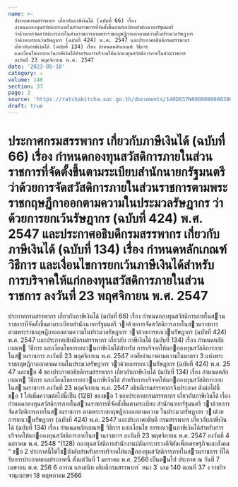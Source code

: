 ```yaml
---
name: >-
  ประกาศกรมสรรพากร เกี่ยวกับภาษีเงินได้ (ฉบับที่ 66) เรื่อง
  กำหนดกองทุนสวัสดิการภายในส่วนราชการที่จัดตั้งขึ้นตามระเบียบสำนักนายกรัฐมนตรี
  ว่าด้วยการจัดสวัสดิการภายในส่วนราชการตามพระราชกฤษฎีกาออกตามความในประมวลรัษฎากร
  ว่าด้วยการยกเว้นรัษฎากร (ฉบับที่ 424) พ.ศ. 2547 และประกาศอธิบดีกรมสรรพากร
  เกี่ยวกับภาษีเงินได้ (ฉบับที่ 134) เรื่อง กำหนดหลักเกณฑ์ วิธีการ
  และเงื่อนไขการยกเว้นภาษีเงินได้สำหรับการบริจาคให้แก่กองทุนสวัสดิการภายในส่วนราชการ
  ลงวันที่ 23 พฤศจิกายน พ.ศ. 2547
date: '2023-05-18'
category: ง
volume: 140
section: 37
page: 3
source: 'https://ratchakitcha.soc.go.th/documents/140D037N0000000000300.pdf'
draft: true
---
```


# ประกาศกรมสรรพากร เกี่ยวกับภาษีเงินได้ (ฉบับที่ 66) เรื่อง กำหนดกองทุนสวัสดิการภายในส่วนราชการที่จัดตั้งขึ้นตามระเบียบสำนักนายกรัฐมนตรี ว่าด้วยการจัดสวัสดิการภายในส่วนราชการตามพระราชกฤษฎีกาออกตามความในประมวลรัษฎากร ว่าด้วยการยกเว้นรัษฎากร (ฉบับที่ 424) พ.ศ. 2547 และประกาศอธิบดีกรมสรรพากร เกี่ยวกับภาษีเงินได้ (ฉบับที่ 134) เรื่อง กำหนดหลักเกณฑ์ วิธีการ และเงื่อนไขการยกเว้นภาษีเงินได้สำหรับการบริจาคให้แก่กองทุนสวัสดิการภายในส่วนราชการ ลงวันที่ 23 พฤศจิกายน พ.ศ. 2547

ประกาศกรมสรรพากร เกี่ยวกับภาษีเงินได้ (ฉบับที่ 66) เรื่อง กําหนดกองทุนสวัสดิการภายในสวนราชการที่จัดตั้งขึ้นตามระเบียบสํานักนายกรัฐมนตรี วาด้วยการจัดสวัสดิการภายในสวนราชการตามพระราชกฤษฎีกาออกตามความในประมวลรัษฎากร วาด้วยการยกเวนรัษฎากร (ฉบับที่ 424) พ.ศ. 2547 และประกาศอธิบดีกรมสรรพากร เกี่ยวกับ ภาษีเงินได้ (ฉบับที่ 134) เรื่อง กําหนดหลักเกณฑ วิธีการ และเงื่อนไขการยกเวนภาษีเงินได้สําหรับ การบริจาคให้แกกองทุนสวัสดิการภายในสวนราชการ ลงวันที่ 23 พฤศจิกายน พ.ศ. 2547 อาศัยอํานาจตามความในมาตรา 3 แห่งพระราชกฤษฎีกาออกตามความในประมวลรัษฎากร วาด้วยการยกเวนรัษฎากร (ฉบับที่ 424) พ.ศ. 25 47 และขอ 4 ของประกาศอธิบดีกรมสรรพากร เกี่ยวกับภาษีเงินได้ (ฉบับที่ 134) เรื่อง กําหนดหลักเกณฑ วิธีการ และเงื่อนไขการยกเวนภาษีเงินได้ สําหรับการบริจาคให้แกกองทุนสวัสดิการภายในสวนราชการ ลงวันที่ 23 พฤศจิกายน พ.ศ. 2547 อธิบดีกรมสรรพากรจึงประกาศ ดังต่อไปนี้ ขอ 1 ให้เพิ่มความต่อไปนี้เป็น (128) ของขอ 1 ของประกาศกรมสรรพากร เกี่ยวกับภาษีเงินได้ เรื่อง กําหนดกองทุนสวัสดิการภายในสวนราชการที่จัดตั้งขึ้นตามระเบียบ สํานักนายกรัฐมนตรี วาด้วยการจัดสวัสดิการภายในสวนราชการ ตามพระราชกฤษฎีกาออกตามความ ในประมวลรัษฎากร วาด้วยการยกเวนรัษฎากร (ฉบับที่ 424) พ.ศ. 2547 และประกาศอธิบดี กรมสรรพากร เกี่ยวกับภาษีเงินได้ (ฉบับที่ 134) เรื่อง กําหนดหลักเกณฑ วิธีการ และเงื่อนไข การยกเวนภาษีเงินได้สําหรับการบริจาคให้แกกองทุนสวัสดิการภายในสวนราชการ ลงวันที่ 23 พฤศจิกายน พ.ศ. 2547 ลงวันที่ 4 มกราคม พ.ศ. 2548 “(128) กองทุนสวัสดิการสํานักงานปลัดกระทรวงดิจิทัลเพื่อเศรษฐกิจและสังคม ” ขอ 2 ประกาศนี้ให้ใชบังคับสําหรับการบริจาคให้แกกองทุนสวัสดิการภายในสวนราชการ ที่ได้รับการประกาศตามประกาศนี้ ตั้งแต่วันที่ 1 มกราคม พ.ศ. 2566 เป็นตนไป ประกาศ ณ วันที่ 7 เมษายน พ.ศ. 256 6 ลวรณ แสงสนิท อธิบดีกรมสรรพากร ้ หนา 3 ่ เลม 140 ตอนที่ 37 ง ราชกิจจานุเบกษา 18 พฤษภาคม 2566
